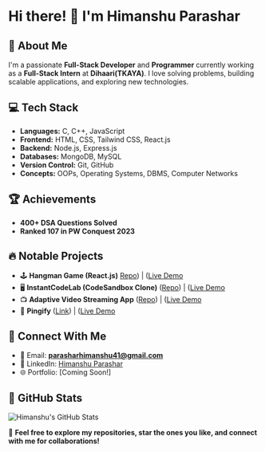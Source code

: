 # Hi there! 👋 I'm Himanshu Parashar


## 🚀 About Me
I'm a passionate **Full-Stack Developer** and **Programmer** currently working as a **Full-Stack Intern** at **Dihaari(TKAYA)**. I love solving problems, building scalable applications, and exploring new technologies.

## 💻 Tech Stack
- **Languages:** C, C++, JavaScript
- **Frontend:** HTML, CSS, Tailwind CSS, React.js
- **Backend:** Node.js, Express.js
- **Databases:** MongoDB, MySQL
- **Version Control:** Git, GitHub
- **Concepts:** OOPs, Operating Systems, DBMS, Computer Networks

## 🏆 Achievements
- **400+ DSA Questions Solved**
- **Ranked 107 in PW Conquest 2023**

## 🔥 Notable Projects
- 🕹 **Hangman Game (React.js)**  [Repo](https://github.com/hp1430/Hangman-Game)) | ([Live Demo](https://66f78b1e778c4d5a24eb3f25--hp1430hangman.netlify.app/)
- 🖥 **InstantCodeLab (CodeSandbox Clone)** ([Repo](https://github.com/hp1430/Project-IDX)) | ([Live Demo](https://drive.google.com/file/d/1Z2DZxtLogasFYCpviH8tzxP14zBkZ588/view)
- 📺 **Adaptive Video Streaming App** ([Repo](https://github.com/hp1430/Adaptive-Video-Streaming-Application)) | ([Live Demo](https://drive.google.com/file/d/1KPS472YleFprbn4SOWggfzzAo0DXZgb5/view)
- 💬 **Pingify** ([Link]([https://github.com/hp1430/Adaptive-Video-Streaming-Application](https://chat-application-kappa-six.vercel.app/auth/signin))) | ([Live Demo]([https://drive.google.com/file/d/1KPS472YleFprbn4SOWggfzzAo0DXZgb5/view](https://drive.google.com/file/d/1j0ED_ncHByjvmFhS5nbC-7fHbRuszrBx/view))


## 💬 Connect With Me
- 📩 Email: **parasharhimanshu41@gmail.com**
- 💼 LinkedIn: [Himanshu Parashar](www.linkedin.com/in/hp1430)
- 🌐 Portfolio: [Coming Soon!]

## 🎯 GitHub Stats
![Himanshu's GitHub Stats](https://github-readme-stats.vercel.app/api?username=hp1430&show_icons=true&theme=radical)

🌟 **Feel free to explore my repositories, star the ones you like, and connect with me for collaborations!**
